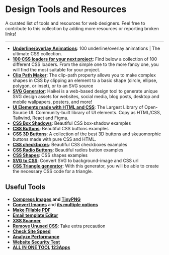 # Design Tools and Resources

A curated list of tools and resources for web designers. Feel free to contribute to this collection by adding more resources or reporting broken links!

---

- **[Underline/overlay Animations]([https://fonts.google.com/](https://dev.to/afif/100-underline-overlay-animation-the-ultimate-css-collection-4p40))**: 100 underline/overlay animations | The ultimate CSS collection.
- **[100 CSS loaders for your next project](https://dev.to/afif/i-made-100-css-loaders-for-your-next-project-4eje)**: Find below a collection of 100 different CSS loaders. From the simple one to the more fancy one, you will find the most suitable for your project.
- **[Clip Path Maker](https://bennettfeely.com/clippy/)**: The clip-path property allows you to make complex shapes in CSS by clipping an element to a basic shape (circle, ellipse, polygon, or inset), or to an SVG source
- **[SVG Generator](https://app.haikei.app/)**: Haikei is a web-based design tool to generate unique SVG design assets for websites, social media, blog posts, desktop and mobile wallpapers, posters, and more!
- **[UI Elements made with HTML and CSS](https://uiverse.io/profile/all)**: The Largest Library of Open-Source UI. Community-built library of UI elements. Copy as HTML/CSS, Tailwind, React and Figma.
- **[CSS Box Shadows](https://getcssscan.com/css-box-shadow-examples)**: Beautiful CSS box-shadow examples
- **[CSS Buttons](https://getcssscan.com/css-buttons-examples)**: Beautiful CSS buttons examples
- **[CSS 3D Buttons](https://csspro.com/css-3d-buttons)**: A collection of the best 3D buttons and skeuomorphic buttons made with pure CSS and HTML.
- **[CSS checkboxes](https://getcssscan.com/css-checkboxes-examples)**: Beautiful CSS checkboxes examples
- **[CSS Radio Buttons](https://getcssscan.com/css-radios-examples)**: Beautiful radios button examples
- **[CSS Shapes](https://getcssscan.com/css-shapes)**: CSS shapes examples
- **[SVG to CSS](https://csspro.com/svg-to-background-image-css)**: Convert SVG to background-image and CSS url
- **[CSS Triangle generator](https://www.cssportal.com/css-triangle-generator)**: With this generator, you will be able to create the necessary CSS code for a triangle.

## Useful Tools
- **[Compress Images](https://compressjpeg.com/) and [TinyPNG](https://tinypng.com/)**
- **[Convert Images](https://png2jpg.com/)** and **[its multiple options](https://jpgconverter.com/)**
- **[Make Fillable PDF](https://www.sejda.com/pdf-forms)**
- **[Email template Editor](https://dashboard.unlayer.com/create/blank)**
- **[XSS Scanner](https://scantrics.io/xss-scanner/)**
- **[Remove Unused CSS](https://purifycss.online/)**: Take extra precaution
- **[Check Site Speed](https://pagespeed.web.dev/)**
- **[Analyze Performance](https://gtmetrix.com/)**
- **[Website Security Test](https://www.immuniweb.com/websec/)**
- **[ALL IN ONE TOOL](https://tinywow.com/) [123Apps](https://123apps.com/)**
